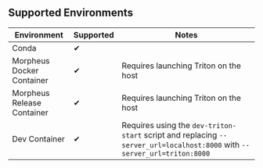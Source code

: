 <!--
SPDX-FileCopyrightText: Copyright (c) 2024, NVIDIA CORPORATION & AFFILIATES. All rights reserved.
SPDX-License-Identifier: Apache-2.0

Licensed under the Apache License, Version 2.0 (the "License");
you may not use this file except in compliance with the License.
You may obtain a copy of the License at

http://www.apache.org/licenses/LICENSE-2.0

Unless required by applicable law or agreed to in writing, software
distributed under the License is distributed on an "AS IS" BASIS,
WITHOUT WARRANTIES OR CONDITIONS OF ANY KIND, either express or implied.
See the License for the specific language governing permissions and
limitations under the License.
-->


## Supported Environments
| Environment | Supported | Notes |
|-------------|-----------|-------|
| Conda | ✔ | |
| Morpheus Docker Container | ✔ | Requires launching Triton on the host |
| Morpheus Release Container | ✔ | Requires launching Triton on the host |
| Dev Container | ✔ | Requires using the `dev-triton-start` script and replacing `--server_url=localhost:8000` with `--server_url=triton:8000` |
